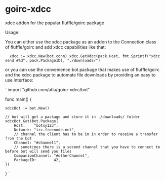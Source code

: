 # goirc-xdcc
xdcc addon for the popular fluffle/goirc package


Usage:

You can either use the xdcc package as an addon to the Connection class of fluffle/goirc and add xdcc capabilities like that:

`	xdcc := xdcc.New(bot.conn)
  xdcc.GetXdcc(pack.Host, fmt.Sprintf("xdcc send #%d", pack.PackageID), "./downloads/")
  `


or you can use the convenience bot package that makes use of fluffle/goirc and the xdcc package to automate file downloads by providing an easy to use interface:

`
import "github.com/atla/goirc-xdcc/bot"

func main() {

	xdccBot := bot.New()

	// bot will get a package and store it in ./downloads/ folder
	xdccBot.Get(bot.Package{
		Host:    "botxy123",
		Network: "irc.freenode.net",
		// channel the client has to be in in order to receive a transfer from the bot
		Channel: "#channel1",
		// sometimes there is a second channel that you have to connect to before bot will send you files
		CompanionChannel: "#otherChannel",
		PackageID:        42,
	})

}
`

